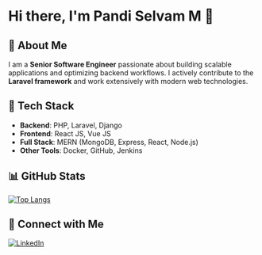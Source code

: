 # Hi there, I'm Pandi Selvam M 👋

## 🚀 About Me
I am a **Senior Software Engineer** passionate about building scalable applications and optimizing backend workflows. I actively contribute to the **Laravel framework** and work extensively with modern web technologies.

## 🔧 Tech Stack
- **Backend**: PHP, Laravel, Django
- **Frontend**: React JS, Vue JS
- **Full Stack**: MERN (MongoDB, Express, React, Node.js)
- **Other Tools**: Docker, GitHub, Jenkins

## 📊 GitHub Stats
[![Top Langs](https://github-readme-stats.vercel.app/api/top-langs/?username=pandiselvamm&layout=compact&theme=radical&hide=css,html)](https://github.com/anuraghazra/github-readme-stats)

## 🔗 Connect with Me
[![LinkedIn](https://img.shields.io/badge/LinkedIn-Profile-blue?style=for-the-badge&logo=linkedin)](https://www.linkedin.com/in/pandi-selvam-77418419)
